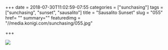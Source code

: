 +++
date = 2018-07-30T11:02:59-07:55
categories = ["sunchasing"]
tags = ["sunchasing", "sunset", "sausalito"]
title = "Sausalito Sunset"
slug = "055"
href= ""
summary=""
featuredimg = "//media.konigi.com/sunchasing/055.jpg"

+++

<img src="//media.konigi.com/sunchasing/055.jpg" />
